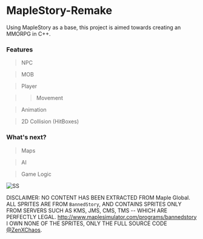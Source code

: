 # MapleStory-Remake

Using MapleStory as a base, this project is aimed towards creating an MMORPG  in C++.

### Features

> NPC

> MOB

> Player

>> Movement

> Animation

> 2D Collision (HitBoxes)

### What's next?

> Maps

> AI

> Game Logic

![SS](https://raw.githubusercontent.com/ZenXChaos/MapleStorySDLCPP/master/SS.gif)

DISCLAIMER: NO CONTENT HAS BEEN EXTRACTED FROM Maple Global. ALL SPRITES ARE FROM `BannedStory`, AND CONTAINS SPRITES ONLY FROM SERVERS SUCH AS KMS, JMS, CMS, TMS -- WHICH ARE PERFECTLY LEGAL. http://www.maplesimulator.com/programs/bannedstory
I OWN NONE OF THE SPRITES, ONLY THE FULL SOURCE CODE [@ZenXChaos](https://twitter.com/zenxchaos).
